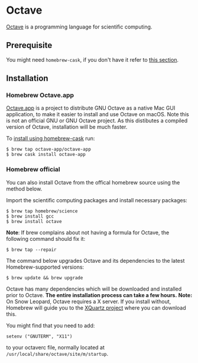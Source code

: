 # Octave

[Octave](https://www.gnu.org/software/octave/) is a programming language for scientific computing.

## Prerequisite

You might need `homebrew-cask`, if you don't have it refer to [this section](/mac-setup/Homebrew/Cask.html).

## Installation

### Homebrew Octave.app

[Octave.app](http://octave-app.org) is a project to distribute GNU Octave as a native Mac GUI application, to make it easier to install and use Octave on macOS. Note this is not an official GNU or GNU Octave project.
As this distibutes a compiled version of Octave, installation will be much faster.

To [install using homebrew-cask](http://octave-app.org/#installing-with-homebrew-cask) run:

    $ brew tap octave-app/octave-app
    $ brew cask install octave-app

### Homebrew official

You can also install Octave from the offical homebrew source using the method below.

Import the scientific computing packages and install necessary packages:

    $ brew tap homebrew/science
    $ brew install gcc
    $ brew install octave

**Note**: If brew complains about not having a formula for Octave, the following command should fix it:

    $ brew tap --repair

The command below upgrades Octave and its dependencies to the latest Homebrew-supported versions:

    $ brew update && brew upgrade

Octave has many dependencies which will be downloaded and installed prior to Octave. **The entire installation process can take a few hours.** **Note:** On Snow Leopard, Octave requires a X server. If you install without, Homebrew will guide you to the [XQuartz project](https://xquartz.macosforge.org) where you can download this.

You might find that you need to add:

    setenv ("GNUTERM", "X11")

to your octaverc file, normally located at `/usr/local/share/octave/site/m/startup`.
